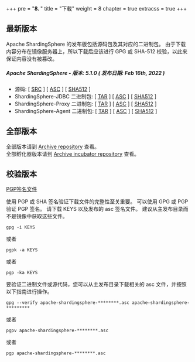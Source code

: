 +++
pre = "<b>8. </b>"
title = "下载"
weight = 8
chapter = true
extracss = true
+++

## 最新版本

Apache ShardingSphere 的发布版包括源码包及其对应的二进制包。
由于下载内容分布在镜像服务器上，所以下载后应该进行 GPG 或 SHA-512 校验，以此来保证内容没有被篡改。

##### Apache ShardingSphere - 版本: 5.1.0 ( 发布日期: Feb 16th, 2022 )

- 源码: [ [<u>SRC</u>](https://www.apache.org/dyn/closer.cgi/shardingsphere/5.1.0/apache-shardingsphere-5.1.0-src.zip) ] [ [<u>ASC</u>](https://downloads.apache.org/shardingsphere/5.1.0/apache-shardingsphere-5.1.0-src.zip.asc) ] [ [<u>SHA512</u>](https://downloads.apache.org/shardingsphere/5.1.0/apache-shardingsphere-5.1.0-src.zip.sha512) ]
- ShardingSphere-JDBC 二进制包: [ [<u>TAR</u>](https://www.apache.org/dyn/closer.cgi/shardingsphere/5.1.0/apache-shardingsphere-5.1.0-shardingsphere-jdbc-bin.tar.gz) ] [ [<u>ASC</u>](https://downloads.apache.org/shardingsphere/5.1.0/apache-shardingsphere-5.1.0-shardingsphere-jdbc-bin.tar.gz.asc) ] [ [<u>SHA512</u>](https://downloads.apache.org/shardingsphere/5.1.0/apache-shardingsphere-5.1.0-shardingsphere-jdbc-bin.tar.gz.sha512) ]
- ShardingSphere-Proxy 二进制包: [ [<u>TAR</u>](https://www.apache.org/dyn/closer.cgi/shardingsphere/5.1.0/apache-shardingsphere-5.1.0-shardingsphere-proxy-bin.tar.gz) ] [ [<u>ASC</u>](https://downloads.apache.org/shardingsphere/5.1.0/apache-shardingsphere-5.1.0-shardingsphere-proxy-bin.tar.gz.asc) ] [ [<u>SHA512</u>](https://downloads.apache.org/shardingsphere/5.1.0/apache-shardingsphere-5.1.0-shardingsphere-proxy-bin.tar.gz.sha512) ]
- ShardingSphere-Agent 二进制包: [ [<u>TAR</u>](https://www.apache.org/dyn/closer.cgi/shardingsphere/5.1.0/apache-shardingsphere-5.1.0-shardingsphere-agent-bin.tar.gz) ] [ [<u>ASC</u>](https://downloads.apache.org/shardingsphere/5.1.0/apache-shardingsphere-5.1.0-shardingsphere-agent-bin.tar.gz.asc) ] [ [<u>SHA512</u>](https://downloads.apache.org/shardingsphere/5.1.0/apache-shardingsphere-5.1.0-shardingsphere-agent-bin.tar.gz.sha512) ]

## 全部版本

全部版本请到 [Archive repository](https://archive.apache.org/dist/shardingsphere/) 查看。</br>
全部孵化器版本请到 [Archive incubator repository](https://archive.apache.org/dist/incubator/shardingsphere/) 查看。

## 校验版本

[PGP签名文件](https://downloads.apache.org/shardingsphere/KEYS)

使用 PGP 或 SHA 签名验证下载文件的完整性至关重要。
可以使用 GPG 或 PGP 验证 PGP 签名。
请下载 KEYS 以及发布的 asc 签名文件。
建议从主发布目录而不是镜像中获取这些文件。

```shell
gpg -i KEYS
```

或者

```shell
pgpk -a KEYS
```

或者

```shell
pgp -ka KEYS
```

要验证二进制文件或源代码，您可以从主发布目录下载相关的 asc 文件，并按照以下指南进行操作。

```shell
gpg --verify apache-shardingsphere-********.asc apache-shardingsphere-*********
```

或者

```shell
pgpv apache-shardingsphere-********.asc
```

或者

```shell
pgp apache-shardingsphere-********.asc
```
